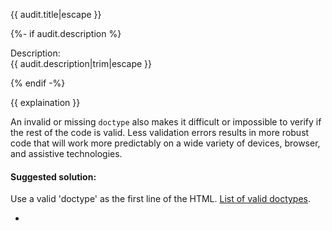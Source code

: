 
{{ audit.title|escape }}

{%- if audit.description %}

Description:<br>
{{ audit.description|trim|escape }}

{% endif -%}

{{ explaination }}

An invalid or missing `doctype` also makes it difficult or impossible to verify if the rest of the code is valid. Less validation errors results in more robust code that will work more predictably on a wide variety of devices, browser, and assistive technologies.

#### Suggested solution:

Use a valid 'doctype' as the first line of the HTML. [List of valid doctypes](https://www.w3.org/QA/2002/04/valid-dtd-list.html).

-
<br>
